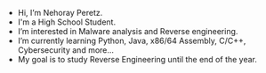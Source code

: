 - Hi, I’m Nehoray Peretz.
- I'm a High School Student.
- I’m interested in Malware analysis and Reverse engineering.
- I’m currently learning Python, Java, x86/64 Assembly, C/C++, Cybersecurity and more...
- My goal is to study Reverse Engineering until the end of the year.


